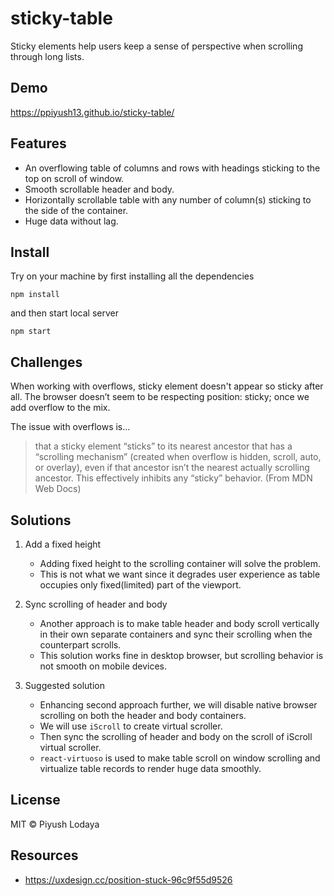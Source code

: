 # sticky-table

Sticky elements help users keep a sense of perspective when scrolling through long lists.

## Demo

https://ppiyush13.github.io/sticky-table/

## Features

- An overflowing table of columns and rows with headings sticking to the top on scroll of window.
- Smooth scrollable header and body.
- Horizontally scrollable table with any number of column(s) sticking to the side of the container.
- Huge data without lag.

## Install

Try on your machine by first installing all the dependencies

```shell
npm install
```

and then start local server

```shell
npm start
```

## Challenges

When working with overflows, sticky element doesn't appear so sticky after all. The browser doesn’t seem to be respecting position: sticky; once we add overflow to the mix.

The issue with overflows is…

> that a sticky element “sticks” to its nearest ancestor that has a “scrolling mechanism” (created when overflow is hidden, scroll, auto, or overlay), even if that ancestor isn’t the nearest actually scrolling ancestor. This effectively inhibits any “sticky” behavior. (From MDN Web Docs)

## Solutions

1. Add a fixed height

   - Adding fixed height to the scrolling container will solve the problem.
   - This is not what we want since it degrades user experience as table occupies only fixed(limited) part of the viewport.

1. Sync scrolling of header and body

   - Another approach is to make table header and body scroll vertically in their own separate containers and sync their scrolling when the counterpart scrolls.
   - This solution works fine in desktop browser, but scrolling behavior is not smooth on mobile devices.

1. Suggested solution

   - Enhancing second approach further, we will disable native browser scrolling on both the header and body containers.
   - We will use `iScroll` to create virtual scroller.
   - Then sync the scrolling of header and body on the scroll of iScroll virtual scroller.
   - `react-virtuoso` is used to make table scroll on window scrolling and virtualize table records to render huge data smoothly.

## License

MIT © Piyush Lodaya

## Resources

- https://uxdesign.cc/position-stuck-96c9f55d9526

